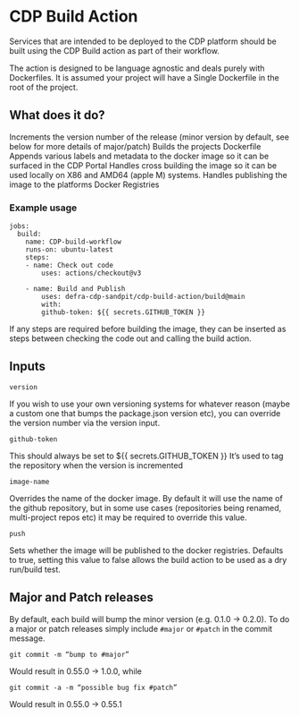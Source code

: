 # CDP Build Action

Services that are intended to be deployed to the CDP platform should be built using the CDP Build action as part of their workflow.

The action is designed to be language agnostic and deals purely with Dockerfiles. It is assumed your project will have a Single Dockerfile in the root of the project.


## What does it do?

Increments the version number of the release (minor version by default, see below for more details of major/patch)
Builds the projects Dockerfile
Appends various labels and metadata to the docker image so it can be surfaced in the CDP Portal
Handles cross building the image so it can be used locally on X86 and AMD64 (apple M) systems.
Handles publishing the image to the platforms Docker Registries

### Example usage

```
jobs:
  build:
	name: CDP-build-workflow
	runs-on: ubuntu-latest
	steps:
  	- name: Check out code
    	uses: actions/checkout@v3

  	- name: Build and Publish
    	uses: defra-cdp-sandpit/cdp-build-action/build@main
    	with:
      	github-token: ${{ secrets.GITHUB_TOKEN }}
```

If any steps are required before building the image, they can be inserted as steps between checking the code out and calling the build action.

## Inputs

`version`

If you wish to use your own versioning systems for whatever reason (maybe a custom one that bumps the package.json version etc), you can override the version number via the version input.

`github-token`

This should always be set to ${{ secrets.GITHUB_TOKEN }}
It’s used to tag the repository when the version is incremented

`image-name`

Overrides the name of the docker image. By default it will use the name of the github repository, but in some use cases (repositories being renamed, multi-project repos etc) it may be required to override this value.

`push`

Sets whether the image will be published to the docker registries. Defaults to true, setting this value to false allows the build action to be used as a dry run/build test.

## Major and Patch releases

By default, each build will bump the minor version (e.g. 0.1.0 -> 0.2.0). To do a major or patch releases simply include `#major` or `#patch` in the commit message.

`git commit -m “bump to #major”`

Would result in 0.55.0 -> 1.0.0, while


```
git commit -a -m “possible bug fix #patch”
```

Would result in 0.55.0 -> 0.55.1
